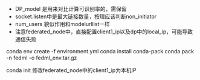 
- DP_model 是用来对比计算可识别率的，需保留
- socket.listen中是最大链接数量，按理应该判断non_initiator
- num_users 貌似作用和modelurllist一样
- 注意federated_node中，直接配置client1_ip以及dp中的local_ip，可能导致通信失败

conda env create -f environment.yml
conda install conda-pack
conda pack -n fedml -o fedml_env.tar.gz

conda init 
修改federated_node中的client1_ip为本机IP
